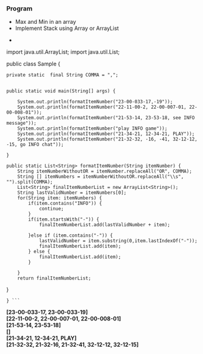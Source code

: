 ### Program
* Max and Min in an array
* Implement Stack using Array or ArrayList
* ``` package com.spa;

import java.util.ArrayList;
import java.util.List;

public class Sample {
	
	private static  final String COMMA = ",";


	public static void main(String[] args) {
		
		System.out.println(formatItemNumber("23-00-033-17,-19"));
		System.out.println(formatItemNumber("22-11-00-2, 22-00-007-01, 22-00-008-01"));
		System.out.println(formatItemNumber("21-53-14, 23-53-18, see INFO message"));
		System.out.println(formatItemNumber("play INFO game"));
		System.out.println(formatItemNumber("21-34-21, 12-34-21, PLAY"));
		System.out.println(formatItemNumber("21-32-32, -16, -41, 32-12-12, -15, go INFO chat"));		

	}
	
	public static List<String> formatItemNumber(String itemNumber) {
		String itemNumberWithoutOR = itemNumber.replaceAll("OR", COMMA);
	    String [] itemNumbers = itemNumberWithoutOR.replaceAll("\\s", "").split(COMMA);
	    List<String> finalItemNumberList = new ArrayList<String>();
	    String lastValidNumber = itemNumbers[0];
	    for(String item: itemNumbers) {
	    	if(item.contains("INFO")) {
	    		continue;
	    	}
	    	if(item.startsWith("-")) {
	    		finalItemNumberList.add(lastValidNumber + item);
	    		
	    	}else if (item.contains("-")) {
	    		lastValidNumber = item.substring(0,item.lastIndexOf("-"));
	    		finalItemNumberList.add(item);
	    	} else {
	    		finalItemNumberList.add(item);
	    	}
	    	
	    }
	    return finalItemNumberList;
}

	} ```
  
**[23-00-033-17, 23-00-033-19]  
[22-11-00-2, 22-00-007-01, 22-00-008-01]  
[21-53-14, 23-53-18]  
[]  
[21-34-21, 12-34-21, PLAY]  
[21-32-32, 21-32-16, 21-32-41, 32-12-12, 32-12-15]**
